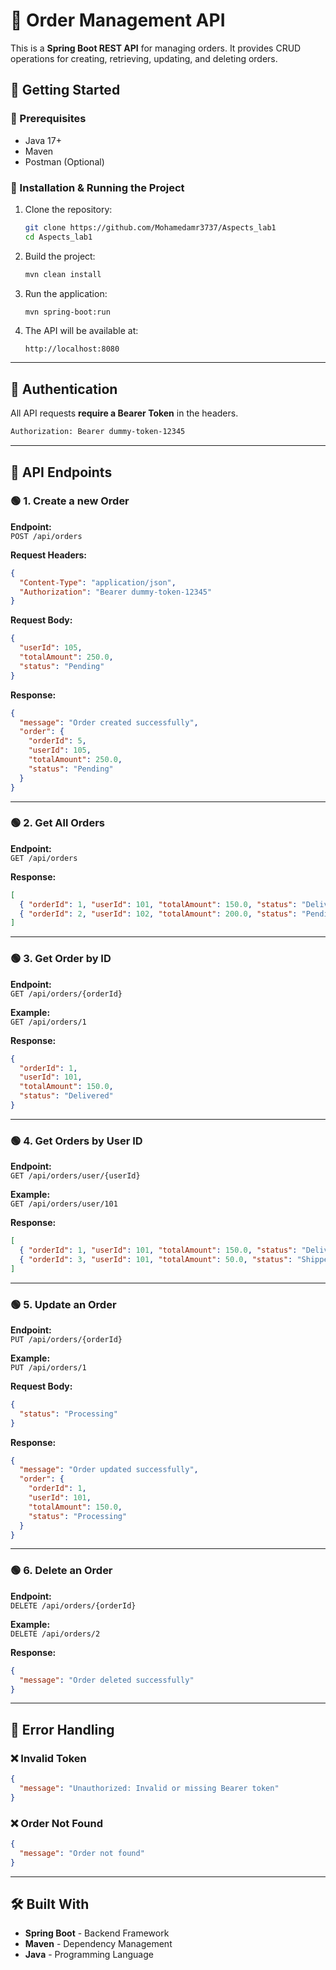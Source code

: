 # 🛒 Order Management API

This is a **Spring Boot REST API** for managing orders. It provides CRUD operations for creating, retrieving, updating, and deleting orders. 

## 🚀 Getting Started

### 🔹 Prerequisites
- Java 17+
- Maven
- Postman (Optional)

### 🔹 Installation & Running the Project
1. Clone the repository:
   ```sh
   git clone https://github.com/Mohamedamr3737/Aspects_lab1
   cd Aspects_lab1
   ```
2. Build the project:
   ```sh
   mvn clean install
   ```
3. Run the application:
   ```sh
   mvn spring-boot:run
   ```
4. The API will be available at:
   ```
   http://localhost:8080
   ```

---

## 🔐 Authentication
All API requests **require a Bearer Token** in the headers.

```sh
Authorization: Bearer dummy-token-12345
```

---

## 📌 API Endpoints

### 🟢 1. Create a new Order
**Endpoint:**  
`POST /api/orders`

**Request Headers:**
```json
{
  "Content-Type": "application/json",
  "Authorization": "Bearer dummy-token-12345"
}
```

**Request Body:**
```json
{
  "userId": 105,
  "totalAmount": 250.0,
  "status": "Pending"
}
```

**Response:**
```json
{
  "message": "Order created successfully",
  "order": {
    "orderId": 5,
    "userId": 105,
    "totalAmount": 250.0,
    "status": "Pending"
  }
}
```

---

### 🟢 2. Get All Orders
**Endpoint:**  
`GET /api/orders`

**Response:**
```json
[
  { "orderId": 1, "userId": 101, "totalAmount": 150.0, "status": "Delivered" },
  { "orderId": 2, "userId": 102, "totalAmount": 200.0, "status": "Pending" }
]
```

---

### 🟢 3. Get Order by ID
**Endpoint:**  
`GET /api/orders/{orderId}`

**Example:**  
`GET /api/orders/1`

**Response:**
```json
{
  "orderId": 1,
  "userId": 101,
  "totalAmount": 150.0,
  "status": "Delivered"
}
```

---

### 🟢 4. Get Orders by User ID
**Endpoint:**  
`GET /api/orders/user/{userId}`

**Example:**  
`GET /api/orders/user/101`

**Response:**
```json
[
  { "orderId": 1, "userId": 101, "totalAmount": 150.0, "status": "Delivered" },
  { "orderId": 3, "userId": 101, "totalAmount": 50.0, "status": "Shipped" }
]
```

---

### 🟢 5. Update an Order
**Endpoint:**  
`PUT /api/orders/{orderId}`

**Example:**  
`PUT /api/orders/1`

**Request Body:**
```json
{
  "status": "Processing"
}
```

**Response:**
```json
{
  "message": "Order updated successfully",
  "order": {
    "orderId": 1,
    "userId": 101,
    "totalAmount": 150.0,
    "status": "Processing"
  }
}
```

---

### 🟢 6. Delete an Order
**Endpoint:**  
`DELETE /api/orders/{orderId}`

**Example:**  
`DELETE /api/orders/2`

**Response:**
```json
{
  "message": "Order deleted successfully"
}
```

---

## 📌 Error Handling
### ❌ Invalid Token
```json
{
  "message": "Unauthorized: Invalid or missing Bearer token"
}
```

### ❌ Order Not Found
```json
{
  "message": "Order not found"
}
```

---

## 🛠 Built With
- **Spring Boot** - Backend Framework
- **Maven** - Dependency Management
- **Java** - Programming Language

